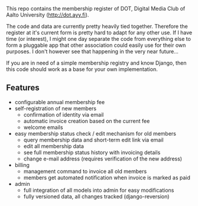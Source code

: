 This repo contains the membership register of DOT, Digital Media Club of Aalto University (http://dot.ayy.fi).

The code and data are currently pretty heavily tied together. Therefore the register at it's
current form is pretty hard to adapt for any other use. If I have time (or interest), I might one day separate the code from everything else to form a 
pluggable app that other association could easily use for their own purposes. I don't however
see that happening in the very near future...

If you are in need of a simple membership registry and know Django, then this code should work
as a base for your own implementation.

Features
--------

* configurable annual membership fee
* self-registration of new members
  * confirmation of identity via email
  * automatic invoice creation based on the current fee
  * welcome emails
* easy membership status check / edit mechanism for old members
  * query membership data and short-term edit link via email
  * edit all membership data
  * see full membership status history with invoicing details
  * change e-mail address (requires verification of the new address)
* billing
  * management command to invoice all old members
  * members get automated notification when invoice is marked as paid 
* admin
  * full integration of all models into admin for easy modifications
  * fully versioned data, all changes tracked (django-reversion)


